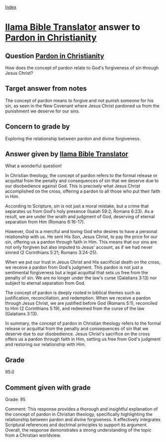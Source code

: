 
[Index](../../index.md)
# [llama Bible Translator](../../answering_models/llama_Bible_Translator.md) answer to [Pardon in Christianity](../../questions/Pardon_in_Christianity.md)

## Question [Pardon in Christianity](../../questions/Pardon_in_Christianity.md)
How does the concept of pardon relate to God's forgiveness of sin through Jesus Christ?

## Target answer from notes
The concept of pardon means to forgive and not punish someone for his sin, as seen in the New Covenant where Jesus Christ pardoned us from the punishment we deserve for our sins.

## Concern to grade by
Exploring the relationship between pardon and divine forgiveness.

## Answer given by [llama Bible Translator](../../answering_models/llama_Bible_Translator.md)
What a wonderful question!

In Christian theology, the concept of pardon refers to the formal release or acquittal from the penalty and consequences of sin that we deserve due to our disobedience against God. This is precisely what Jesus Christ accomplished on the cross, offering a pardon to all those who put their faith in Him.

According to Scripture, sin is not just a moral mistake, but a crime that separates us from God's holy presence (Isaiah 59:2; Romans 6:23). As a result, we are under the wrath and judgment of God, deserving of eternal separation from Him (Romans 6:16-17).

However, God is a merciful and loving God who desires to have a personal relationship with us. He sent His Son, Jesus Christ, to pay the price for our sin, offering us a pardon through faith in Him. This means that our sins are not only forgiven but also imputed to Jesus' account, as if we had never sinned (2 Corinthians 5:21; Romans 3:24-25).

When we put our trust in Jesus Christ and His sacrificial death on the cross, we receive a pardon from God's judgment. This pardon is not just a sentimental forgiveness but a legal acquittal that sets us free from the penalty of sin. We are no longer under the law's curse (Galatians 3:13) nor subject to eternal separation from God.

The concept of pardon is deeply rooted in biblical themes such as justification, reconciliation, and redemption. When we receive a pardon through Jesus Christ, we are justified before God (Romans 5:1), reconciled to Him (2 Corinthians 5:19), and redeemed from the curse of the law (Galatians 3:13).

In summary, the concept of pardon in Christian theology refers to the formal release or acquittal from the penalty and consequences of sin that we deserve due to our disobedience. Jesus Christ's sacrifice on the cross offers us a pardon through faith in Him, setting us free from God's judgment and restoring our relationship with Him.

## Grade
95.0

## Comment given with grade
Grade: 95

Comment: This response provides a thorough and insightful explanation of the concept of pardon in Christian theology, specifically highlighting the relationship between pardon and divine forgiveness. It effectively integrates Scriptural references and doctrinal principles to support its argument. Overall, the response demonstrates a strong understanding of the topic from a Christian worldview.
